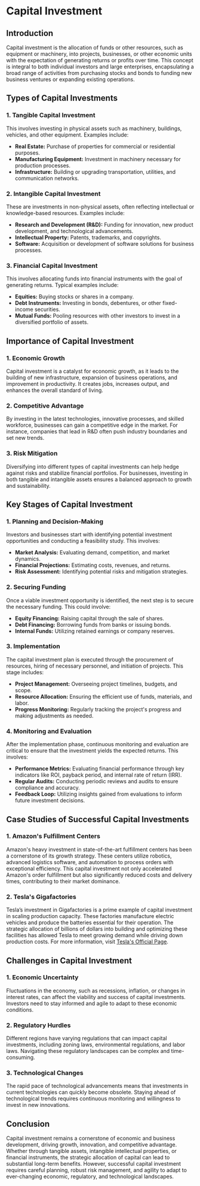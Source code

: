 # Capital Investment

## Introduction

Capital investment is the allocation of funds or other resources, such as equipment or machinery, into projects, businesses, or other economic units with the expectation of generating returns or profits over time. This concept is integral to both individual investors and large enterprises, encapsulating a broad range of activities from purchasing stocks and bonds to funding new business ventures or expanding existing operations.

## Types of Capital Investments

### 1. Tangible Capital Investment

This involves investing in physical assets such as machinery, buildings, vehicles, and other equipment. Examples include:

- **Real Estate:** Purchase of properties for commercial or residential purposes.
- **Manufacturing Equipment:** Investment in machinery necessary for production processes.
- **Infrastructure:** Building or upgrading transportation, utilities, and communication networks.

### 2. Intangible Capital Investment

These are investments in non-physical assets, often reflecting intellectual or knowledge-based resources. Examples include:

- **Research and Development (R&D):** Funding for innovation, new product development, and technological advancements.
- **Intellectual Property:** Patents, trademarks, and copyrights.
- **Software:** Acquisition or development of software solutions for business processes.

### 3. Financial Capital Investment

This involves allocating funds into financial instruments with the goal of generating returns. Typical examples include:

- **Equities:** Buying stocks or shares in a company.
- **Debt Instruments:** Investing in bonds, debentures, or other fixed-income securities.
- **Mutual Funds:** Pooling resources with other investors to invest in a diversified portfolio of assets.

## Importance of Capital Investment

### 1. Economic Growth

Capital investment is a catalyst for economic growth, as it leads to the building of new infrastructure, expansion of business operations, and improvement in productivity. It creates jobs, increases output, and enhances the overall standard of living.

### 2. Competitive Advantage

By investing in the latest technologies, innovative processes, and skilled workforce, businesses can gain a competitive edge in the market. For instance, companies that lead in R&D often push industry boundaries and set new trends.

### 3. Risk Mitigation

Diversifying into different types of capital investments can help hedge against risks and stabilize financial portfolios. For businesses, investing in both tangible and intangible assets ensures a balanced approach to growth and sustainability.

## Key Stages of Capital Investment

### 1. Planning and Decision-Making

Investors and businesses start with identifying potential investment opportunities and conducting a feasibility study. This involves:

- **Market Analysis:** Evaluating demand, competition, and market dynamics.
- **Financial Projections:** Estimating costs, revenues, and returns.
- **Risk Assessment:** Identifying potential risks and mitigation strategies.

### 2. Securing Funding

Once a viable investment opportunity is identified, the next step is to secure the necessary funding. This could involve:

- **Equity Financing:** Raising capital through the sale of shares.
- **Debt Financing:** Borrowing funds from banks or issuing bonds.
- **Internal Funds:** Utilizing retained earnings or company reserves.

### 3. Implementation

The capital investment plan is executed through the procurement of resources, hiring of necessary personnel, and initiation of projects. This stage includes:

- **Project Management:** Overseeing project timelines, budgets, and scope.
- **Resource Allocation:** Ensuring the efficient use of funds, materials, and labor.
- **Progress Monitoring:** Regularly tracking the project's progress and making adjustments as needed.

### 4. Monitoring and Evaluation

After the implementation phase, continuous monitoring and evaluation are critical to ensure that the investment yields the expected returns. This involves:

- **Performance Metrics:** Evaluating financial performance through key indicators like ROI, payback period, and internal rate of return (IRR).
- **Regular Audits:** Conducting periodic reviews and audits to ensure compliance and accuracy.
- **Feedback Loop:** Utilizing insights gained from evaluations to inform future investment decisions.

## Case Studies of Successful Capital Investments

### 1. Amazon's Fulfillment Centers

Amazon's heavy investment in state-of-the-art fulfillment centers has been a cornerstone of its growth strategy. These centers utilize robotics, advanced logistics software, and automation to process orders with exceptional efficiency. This capital investment not only accelerated Amazon's order fulfillment but also significantly reduced costs and delivery times, contributing to their market dominance.

### 2. Tesla's Gigafactories

Tesla’s investment in Gigafactories is a prime example of capital investment in scaling production capacity. These factories manufacture electric vehicles and produce the batteries essential for their operation. The strategic allocation of billions of dollars into building and optimizing these facilities has allowed Tesla to meet growing demand while driving down production costs. For more information, visit [Tesla's Official Page](https://www.tesla.com/gigafactory).

## Challenges in Capital Investment

### 1. Economic Uncertainty

Fluctuations in the economy, such as recessions, inflation, or changes in interest rates, can affect the viability and success of capital investments. Investors need to stay informed and agile to adapt to these economic conditions.

### 2. Regulatory Hurdles

Different regions have varying regulations that can impact capital investments, including zoning laws, environmental regulations, and labor laws. Navigating these regulatory landscapes can be complex and time-consuming.

### 3. Technological Changes

The rapid pace of technological advancements means that investments in current technologies can quickly become obsolete. Staying ahead of technological trends requires continuous monitoring and willingness to invest in new innovations.

## Conclusion

Capital investment remains a cornerstone of economic and business development, driving growth, innovation, and competitive advantage. Whether through tangible assets, intangible intellectual properties, or financial instruments, the strategic allocation of capital can lead to substantial long-term benefits. However, successful capital investment requires careful planning, robust risk management, and agility to adapt to ever-changing economic, regulatory, and technological landscapes.
